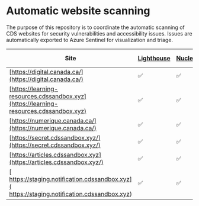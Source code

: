 # Automatic website scanning

The purpose of this repository is to coordinate the automatic scanning of CDS websites for security vulnerabilities and accessibility issues. Issues are automatically exported to Azure Sentinel for visualization and triage.


| Site | [Lighthouse](https://github.com/treosh/lighthouse-ci-action) | [Nuclei](https://github.com/projectdiscovery/nuclei-action) | [OSWASP-Zap](https://github.com/zaproxy/action-full-scan) |
|---|---|---|---|
|[https://digital.canada.ca/](https://digital.canada.ca/)|✅|✅|⭕️|
|[https://learning-resources.cdssandbox.xyz](https://learning-resources.cdssandbox.xyz)|✅|✅|✅|
|[https://numerique.canada.ca/](https://numerique.canada.ca/)|✅|✅|⭕️|
|[https://secret.cdssandbox.xyz/](https://secret.cdssandbox.xyz/)|✅|✅|✅|
|[https://articles.cdssandbox.xyz](https://articles.cdssandbox.xyz/)|✅|✅|⭕️|
|[ https://staging.notification.cdssandbox.xyz]( https://staging.notification.cdssandbox.xyz)|✅|✅|⭕️|